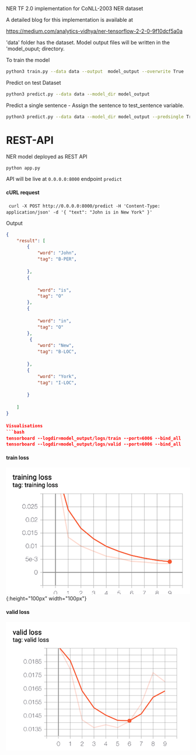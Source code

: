 
NER TF 2.0 implementation for CoNLL-2003 NER dataset

A detailed blog for this implementation is available at

https://medium.com/analytics-vidhya/ner-tensorflow-2-2-0-9f10dcf5a0a

'data' folder has the dataset. Model output files will be written in the 'model_ouput; directory. 

To train the model
```bash
python3 train.py --data data --output  model_output --overwrite True 
```

Predict on test Dataset
```bash
python3 predict.py --data data --model_dir model_output
```
Predict a single sentence - Assign the sentence to test_sentence variable. 

```bash
python3 predict.py --data data --model_dir model_output --predsingle True
```


# REST-API
NER model deployed as REST API

```bash
python app.py
```

API will be live at `0.0.0.0:8000` endpoint `predict`

#### cURL request
` curl -X POST http://0.0.0.0:8000/predict -H 'Content-Type: application/json' -d '{ "text": "John is in New York" }'`


Output
```json
{
    "result": [
        {
            "word": "John",
            "tag": "B-PER",
            
        },
        {
            
            "word": "is",
            "tag": "O"
        },
        {
            
            "word": "in",
            "tag": "O"
        },
         {
            "word": "New",
            "tag": "B-LOC",
            
        },
        {
            "word": "York",
            "tag": "I-LOC",
            
        }
        
    ]
}

Visualisations 
```bash
tensorboard --logdir=model_output/logs/train --port=6006 --bind_all
tensorboard --logdir=model_output/logs/valid --port=6006 --bind_all
```

#### train loss 
![train loss image](/img/trainloss.png){:height="100px" width="100px"}
#### valid loss 
![valid loss image](/img/validloss.png)
